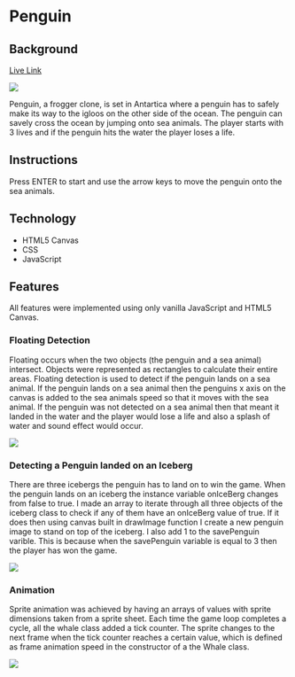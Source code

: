 # Penguin

## Background

[Live Link](http://dmonahan19.com//JavaScript-Game/)

<img src='http://i64.tinypic.com/2draqg9.jpg'>

Penguin, a frogger clone, is set in Antartica where a penguin has to safely make its way to the igloos on the other side of the ocean. The penguin can savely cross the ocean by jumping onto sea animals. The player starts with 3 lives and if the penguin hits the water the player loses a life.

## Instructions

Press ENTER to start and use the arrow keys to move the penguin onto the sea animals.

## Technology
- HTML5 Canvas
- CSS
- JavaScript


## Features

All features were implemented using only vanilla JavaScript and HTML5 Canvas.

### Floating Detection

Floating occurs when the two objects (the penguin and a sea animal) intersect. Objects were represented as rectangles to calculate their entire areas. Floating detection is used to detect if the penguin lands on a sea animal. If the penguin lands on a sea animal then the penguins x axis on the canvas is added to the sea animals speed so that it moves with the sea animal. If the penguin was not detected on a sea animal then that meant it landed in the water and the player would lose a life and also a splash of water and sound effect would occur.

<img src='http://i66.tinypic.com/e5jt05.png'>

### Detecting a Penguin landed on an Iceberg

There are three icebergs the penguin has to land on to win the game. When the penguin lands on an iceberg the instance variable onIceBerg changes from false to true. I made an array to iterate through all three objects of the iceberg class to check if any of them have an onIceBerg value of true. If it does then using canvas built in drawImage function I create a new penguin image to stand on top of the iceberg. I also add 1 to the savePenguin varible. This is because when the savePenguin variable is equal to 3 then the player has won the game.

<img src='http://i66.tinypic.com/2a9o6sh.jpg'>

### Animation

Sprite animation was achieved by having an arrays of values with sprite dimensions taken from a sprite sheet. Each time the game loop completes a cycle, all the whale class added a tick counter. The sprite changes to the next frame when the tick counter reaches a certain value, which is defined as frame animation speed in the constructor of a the Whale class.

<img src='http://i64.tinypic.com/2nvrpdc.png'>







